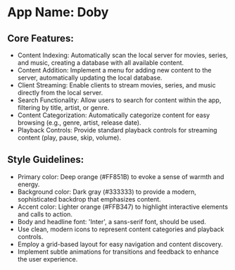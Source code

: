 # **App Name**: Doby

## Core Features:

- Content Indexing: Automatically scan the local server for movies, series, and music, creating a database with all available content.
- Content Addition: Implement a menu for adding new content to the server, automatically updating the local database.
- Client Streaming: Enable clients to stream movies, series, and music directly from the local server.
- Search Functionality: Allow users to search for content within the app, filtering by title, artist, or genre.
- Content Categorization: Automatically categorize content for easy browsing (e.g., genre, artist, release date).
- Playback Controls: Provide standard playback controls for streaming content (play, pause, skip, volume).

## Style Guidelines:

- Primary color: Deep orange (#FF851B) to evoke a sense of warmth and energy.
- Background color: Dark gray (#333333) to provide a modern, sophisticated backdrop that emphasizes content.
- Accent color: Lighter orange (#FFB347) to highlight interactive elements and calls to action.
- Body and headline font: 'Inter', a sans-serif font, should be used.
- Use clean, modern icons to represent content categories and playback controls.
- Employ a grid-based layout for easy navigation and content discovery.
- Implement subtle animations for transitions and feedback to enhance the user experience.